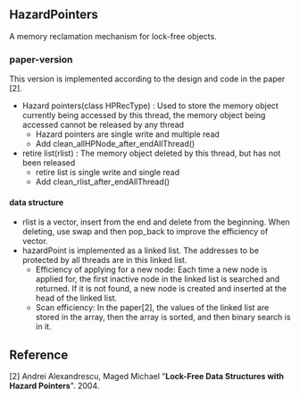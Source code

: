 ## HazardPointers

A memory reclamation mechanism for lock-free objects.

### paper-version

This version is implemented according to the design and code in the paper [2].

- Hazard pointers(class HPRecType) : Used to store the memory object currently being accessed by this thread, the memory object being accessed cannot be released by any thread
  - Hazard pointers are single write and multiple read
  - Add clean_allHPNode_after_endAllThread()
- retire list(rlist) : The memory object deleted by this thread, but has not been released 
  - retire list is single write and single read
  - Add clean_rlist_after_endAllThread()

#### data structure

- rlist is a vector, insert from the end and delete from the beginning. When deleting, use swap and then pop_back to improve the efficiency of vector.
- hazardPoint is implemented as a linked list. The addresses to be protected by all threads are in this  linked list.
  - Efficiency of applying for a new node: Each time a new node is applied for, the first inactive node in the linked list is searched and returned. If it is not found, a new node is created and inserted at the head of the linked list.
  - Scan efficiency: In the paper[2], the values of the linked list are stored in the array, then the array is sorted, and then binary search is in it.









## Reference



[2] Andrei Alexandrescu, Maged Michael  "**Lock-Free Data Structures with Hazard Pointers**". 2004.